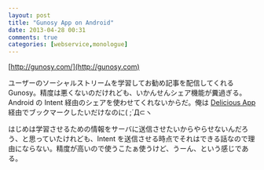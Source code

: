 ```yaml
---
layout: post
title: "Gunosy App on Android"
date: 2013-04-28 00:31
comments: true
categories: [webservice,monologue] 
---
```

[http://gunosy.com/](http://gunosy.com)

ユーザーのソーシャルストリームを学習してお勧め記事を配信してくれる Gunosy。精度は悪くないのだけれども、いかんせんシェア機能が糞過ぎる。Android の Intent 経由のシェアを使わせてくれないからだ。俺は [Delicious App](https://play.google.com/store/apps/details?id=com.rhythm.hexise.delicious) 経由でブックマークしたいだけなのに( ;´Д⊂ヽ

はじめは学習させるための情報をサーバに送信させたいからやらせないんだろう、と思っていたけれども、Intent を送信させる時点でそれはできる話なので理由にならない。精度が高いので使うこたぁ使うけど、うーん、という感じである。
